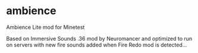 # ambience
Ambience Lite mod for Minetest

Based on Immersive Sounds .36 mod by Neuromancer and optimized to run on servers with new fire sounds added when Fire Redo mod is detected...